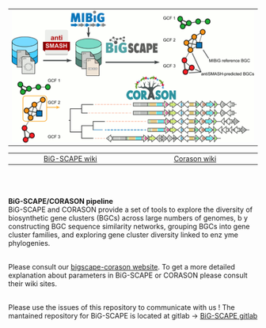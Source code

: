 
<table align="center">
	<tr>
      <td> <img src="images/bigscape_corason.png" alt="corason" width="600px"/>  </td>
   </tr>
<tr align="center" >
	<table>
		<tr>
   <td style="vertical-align: middle" align="center" width="300px">
    <a href="https://git.wageningenur.nl/medema-group/BiG-SCAPE/wikis/home"> BiG-SCAPE wiki</a>
   </td>
   
   <td  style="vertical-align: middle" align="center" width="300px">
    <a href="https://github.com/nselem/corason/wiki"> Corason wiki</a>
   </td>
   
   </tr>
   </table>
   </tr>
</table>

</div>
<br><br><br>
<b> BiG-SCAPE/CORASON pipeline  </b><br>
BiG-SCAPE and CORASON provide a set of tools to explore the diversity of biosynthetic gene clusters (BGCs) across large numbers of genomes, b
y constructing BGC sequence similarity networks, grouping BGCs into gene cluster families, and exploring gene cluster diversity linked to enz
yme phylogenies.   <br><br>

Please consult our [bigscape-corason website](https://bigscape-corason.secondarymetabolites.org/). To get a more
 detailed explanation about parameters in BiG-SCAPE or CORASON please consult their wiki sites.  <br><br>

Please use the issues of this repository to communicate with us !
The mantained repository for BiG-SCAPE is located at gitlab -> [BiG-SCAPE gitlab](https://git.wageningenur.nl/medema-group/BiG-SCAPE/-/tree/master)

</body>

</html>
